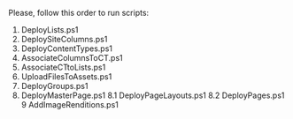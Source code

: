 Please, follow this order to run scripts:

1. DeployLists.ps1
2. DeploySiteColumns.ps1
3. DeployContentTypes.ps1
4. AssociateColumnsToCT.ps1
5. AssociateCTtoLists.ps1
6. UploadFilesToAssets.ps1
7. DeployGroups.ps1
8. DeployMasterPage.ps1
8.1 DeployPageLayouts.ps1
8.2 DeployPages.ps1
9 AddImageRenditions.ps1
